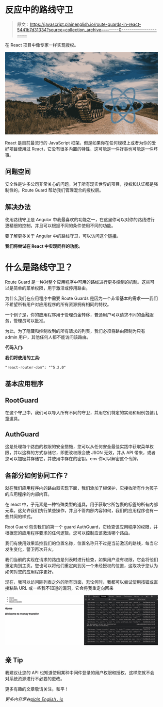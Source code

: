 # 反应中的路线守卫

> 原文：<https://javascript.plainenglish.io/route-guards-in-react-5441b7d31334?source=collection_archive---------0----------------------->

在 React 项目中像专家一样实现授权。

![](img/84429764f101784c6694cf6beb6213f5.png)

React 是目前最流行的 JavaScript 框架。但是如果你在任何规模上或者为你的爱好项目使用过 React，它没有很多内置的特性，这可能是一件好事也可能是一件坏事。

## 问题空间

安全性是许多公司非常关心的问题。对于所有现实世界的项目，授权和认证都是强制性的。Route Guard 帮助我们管理混合的授权层。

## 解决办法

使用路线守卫是 Angular 中我最喜欢的功能之一，在这里你可以对你的路线进行更精细的控制，并且可以根据不同的条件使用不同的功能。

要了解更多关于 Angular 中的路线守卫，可以访问这个[链接](https://angular.io/guide/router)。

**我们将尝试在 React 中实现同样的功能。**

# 什么是路线守卫？

Route Guard 是一种对整个应用程序中可用的路线进行更多控制的机制。这些可以是简单的菜单权限，用于激活或停用路由。

为什么我们在应用程序中需要 Route Guards 是因为一个非常基本的需求——我们不希望所有用户对应用程序的所有资源拥有相同的特权。

一个例子是，你的应用程序用于管理资金转移，普通用户可以请求不同的金融服务，管理员可以批准。

为此，为了隐藏和控制收到的所有请求的列表，我们必须将路由限制为只有 admin 用户，其他任何人都不能访问该路由。

**代码入门:**

**我们将使用的工具:**

```
"react-router-dom": "^5.2.0"
```

## 基本应用程序

## RootGuard

在这个守卫中，我们可以导入所有不同的守卫，并用它们特定的实现和用例包装儿童道具。

## AuthGuard

这是处理每个路由的权限的安全措施，您可以从任何安全最佳实践中获取菜单权限，并以这样的方式存储它，即更改权限会使 JSON 无效，并从 API 带来，或者您可以加密并存储它，并使用中存在的密钥。env 你可以解密这个令牌。

## 各部分如何协同工作？

就在我们应用程序内的路由器实现下面，我们添加了根保护，它接收所有作为孩子的应用程序的内部内容。

在 react 中，子元素是一种特殊类型的道具，用于获取它所包裹的标签的所有内部元素。这允许我们执行某些操作，并且不管内部内容如何，我们的应用程序也有一些共同的样式。

Root Guard 包含我们的第一个 guard AuthGuard，它检查该应用程序的权限，并根据您的应用程序要求的任何逻辑，您可以控制应该激活哪个路由。

我们有使用效果监控我们的位置名称，位置名称只不过是当前激活的路线，每当它发生变化，警卫再次开火。

我们当前的实现在请求的路由是列表时进行检查，如果用户没有权限，它会将他们重定向到主页。您也可以将他们重定向到另一个未经授权的位置，这取决于您认为如何对您的应用程序更好。

现在，我可以访问除列表之外的所有页面，无论何时，我都可以尝试使用按钮或直接粘贴 URL 或一些我不知道的漏洞，它会将我重定向回来

![](img/a1add5778904fa1f62eae77431ae8ff3.png)

## 亲 Tip

我建议让您的 API 也知道使用某种中间件登录的用户权限和授权，这样您就不会对系统资源进行不必要的更改。

更多有趣的文章敬请关注。和平！

*更多内容尽在*[*plain English . io*](http://plainenglish.io/)